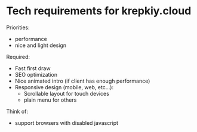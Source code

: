 # Tech requirements for krepkiy.cloud

Priorities:

- performance
- nice and light design

Required:

- Fast first draw
- SEO optimization
- Nice animated intro (if client has enough performance)
- Responsive design (mobile, web, etc...):
  - Scrollable layout for touch devices
  - plain menu for others

Think of:

- support browsers with disabled javascript
